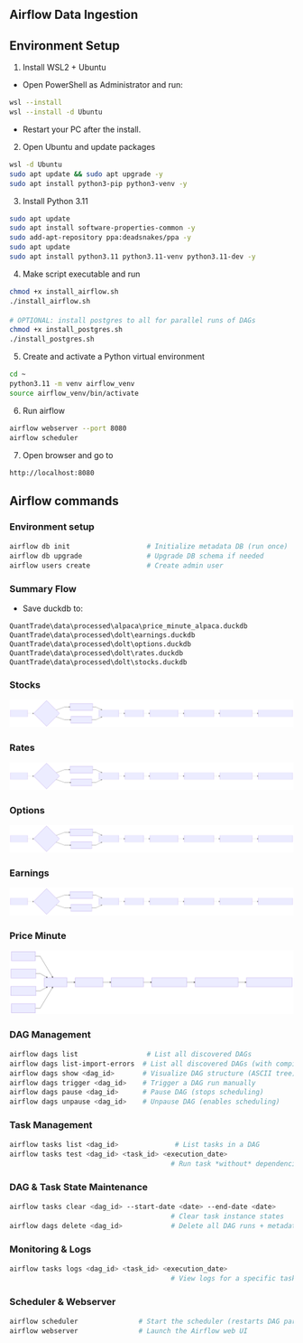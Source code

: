 
## Airflow Data Ingestion



## Environment Setup

1. Install WSL2 + Ubuntu

- Open PowerShell as Administrator and run:

```bash
wsl --install
wsl --install -d Ubuntu
```
- Restart your PC after the install.

2. Open Ubuntu and update packages
```bash
wsl -d Ubuntu
sudo apt update && sudo apt upgrade -y
sudo apt install python3-pip python3-venv -y
```

3. Install Python 3.11
```bash
sudo apt update
sudo apt install software-properties-common -y
sudo add-apt-repository ppa:deadsnakes/ppa -y
sudo apt update
sudo apt install python3.11 python3.11-venv python3.11-dev -y
```

4. Make script executable and run
```bash
chmod +x install_airflow.sh
./install_airflow.sh

# OPTIONAL: install postgres to all for parallel runs of DAGs
chmod +x install_postgres.sh
./install_postgres.sh
```

5. Create and activate a Python virtual environment
```bash
cd ~
python3.11 -m venv airflow_venv
source airflow_venv/bin/activate
```

6. Run airflow
```bash
airflow webserver --port 8080
airflow scheduler
```

7. Open browser and go to
```bash
http://localhost:8080
```

## Airflow commands 


### Environment setup
```bash
airflow db init                   # Initialize metadata DB (run once)
airflow db upgrade                # Upgrade DB schema if needed
airflow users create              # Create admin user
```
### Summary Flow
- Save duckdb to:
```
QuantTrade\data\processed\alpaca\price_minute_alpaca.duckdb
QuantTrade\data\processed\dolt\earnings.duckdb
QuantTrade\data\processed\dolt\options.duckdb
QuantTrade\data\processed\dolt\rates.duckdb
QuantTrade\data\processed\dolt\stocks.duckdb
```

### Stocks
![Stocks Pipeline](../docs/pipeline/stocks/stocks.svg)

### Rates
![Rates Pipeline](../docs/pipeline/rates/rates.svg)

### Options
![Options Pipeline](../docs/pipeline/options/options.svg)

### Earnings
![Earnings Pipeline](../docs/pipeline/earnings/earnings.svg)

### Price Minute
![Price Minute Pipeline](../docs/pipeline/price_minute/price_minute.svg)

### DAG Management
```bash
airflow dags list                 # List all discovered DAGs
airflow dags list-import-errors  # List all discovered DAGs (with compile errors)
airflow dags show <dag_id>       # Visualize DAG structure (ASCII tree)
airflow dags trigger <dag_id>    # Trigger a DAG run manually
airflow dags pause <dag_id>      # Pause DAG (stops scheduling)
airflow dags unpause <dag_id>    # Unpause DAG (enables scheduling)
```

### Task Management
```bash
airflow tasks list <dag_id>              # List tasks in a DAG
airflow tasks test <dag_id> <task_id> <execution_date>
                                        # Run task *without* dependencies or scheduler
```
### DAG & Task State Maintenance
```bash
airflow tasks clear <dag_id> --start-date <date> --end-date <date>
                                        # Clear task instance states
airflow dags delete <dag_id>            # Delete all DAG runs + metadata

```
### Monitoring & Logs
```bash
airflow tasks logs <dag_id> <task_id> <execution_date>
                                        # View logs for a specific task
```
### Scheduler & Webserver
```bash
airflow scheduler               # Start the scheduler (restarts DAG parsing)
airflow webserver               # Launch the Airflow web UI
```
